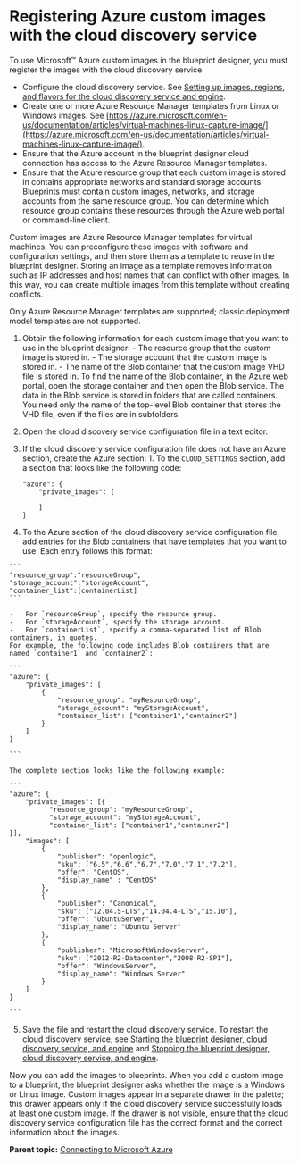 # Registering Azure custom images with the cloud discovery service

To use Microsoft™ Azure custom images in the blueprint designer, you must register the images with the cloud discovery service.

-   Configure the cloud discovery service. See [Setting up images, regions, and flavors for the cloud discovery service and engine](../../com.udeploy.doc/topics/cds_configure.md).
-   Create one or more Azure Resource Manager templates from Linux or Windows images. See [https://azure.microsoft.com/en-us/documentation/articles/virtual-machines-linux-capture-image/](https://azure.microsoft.com/en-us/documentation/articles/virtual-machines-linux-capture-image/).
-   Ensure that the Azure account in the blueprint designer cloud connection has access to the Azure Resource Manager templates.
-   Ensure that the Azure resource group that each custom image is stored in contains appropriate networks and standard storage accounts. Blueprints must contain custom images, networks, and storage accounts from the same resource group. You can determine which resource group contains these resources through the Azure web portal or command-line client.

Custom images are Azure Resource Manager templates for virtual machines. You can preconfigure these images with software and configuration settings, and then store them as a template to reuse in the blueprint designer. Storing an image as a template removes information such as IP addresses and host names that can conflict with other images. In this way, you can create multiple images from this template without creating conflicts.

Only Azure Resource Manager templates are supported; classic deployment model templates are not supported.

1.   Obtain the following information for each custom image that you want to use in the blueprint designer: 
    -   The resource group that the custom image is stored in.
    -   The storage account that the custom image is stored in.
    -   The name of the Blob container that the custom image VHD file is stored in. To find the name of the Blob container, in the Azure web portal, open the storage container and then open the Blob service. The data in the Blob service is stored in folders that are called containers. You need only the name of the top-level Blob container that stores the VHD file, even if the files are in subfolders.
2.   Open the cloud discovery service configuration file in a text editor. 
3.   If the cloud discovery service configuration file does not have an Azure section, create the Azure section: 
    1.   To the `CLOUD_SETTINGS` section, add a section that looks like the following code: 

        ```
        "azure": {
            "private_images": [
                
            ]
        }
        
        ```

4.   To the Azure section of the cloud discovery service configuration file, add entries for the Blob containers that have templates that you want to use. Each entry follows this format:

    ```
    "resource_group":"resourceGroup",
    "storage_account":"storageAccount",
    "container_list":[containerList]
    ```

    -   For `resourceGroup`, specify the resource group.
    -   For `storageAccount`, specify the storage account.
    -   For `containerList`, specify a comma-separated list of Blob containers, in quotes.
    For example, the following code includes Blob containers that are named `container1` and `container2`:

    ```
    "azure": {
        "private_images": [
            {
                "resource_group": "myResourceGroup",
                "storage_account": "myStorageAccount",
                "container_list": ["container1","container2"]
            }
        ]
    }
    
    ```

    The complete section looks like the following example:

    ```
    "azure": {
        "private_images": [{
              "resource_group": "myResourceGroup",
              "storage_account": "myStorageAccount",
              "container_list": ["container1","container2"]
    }],
        "images": [
            {
                "publisher": "openlogic",
                "sku": ["6.5","6.6","6.7","7.0","7.1","7.2"],
                "offer": "CentOS",
                "display_name" : "CentOS"
            },
            {
                "publisher": "Canonical",
                "sku": ["12.04.5-LTS","14.04.4-LTS","15.10"],
                "offer": "UbuntuServer",
                "display_name": "Ubuntu Server"
            },
            {
                "publisher": "MicrosoftWindowsServer",
                "sku": ["2012-R2-Datacenter","2008-R2-SP1"],
                "offer": "WindowsServer",
                "display_name": "Windows Server"
            }
        ]
    }
    
    ```

5.   Save the file and restart the cloud discovery service. To restart the cloud discovery service, see [Starting the blueprint designer, cloud discovery service, and engine](../../com.udeploy.install.doc/topics/start_patterns.md) and [Stopping the blueprint designer, cloud discovery service, and engine](../../com.udeploy.install.doc/topics/stop_patterns.md).

Now you can add the images to blueprints. When you add a custom image to a blueprint, the blueprint designer asks whether the image is a Windows or Linux image. Custom images appear in a separate drawer in the palette; this drawer appears only if the cloud discovery service successfully loads at least one custom image. If the drawer is not visible, ensure that the cloud discovery service configuration file has the correct format and the correct information about the images.

**Parent topic:** [Connecting to Microsoft Azure](../../com.edt.doc/topics/cloud_connect_azure.md)

